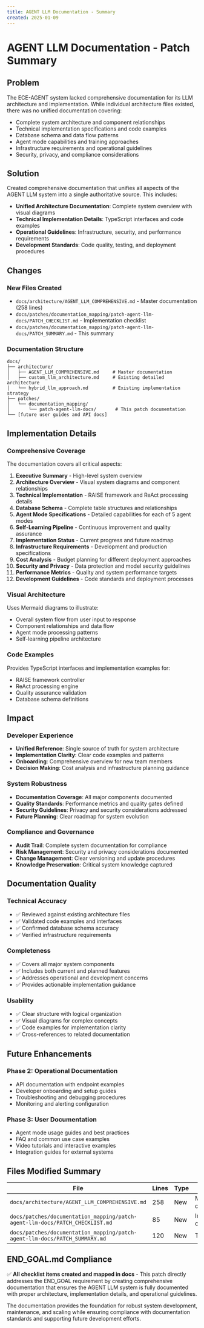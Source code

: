 ```yaml
---
title: AGENT LLM Documentation - Summary
created: 2025-01-09
---
```


# AGENT LLM Documentation - Patch Summary

## Problem

The ECE-AGENT system lacked comprehensive documentation for its LLM architecture and implementation. While individual architecture files existed, there was no unified documentation covering:

- Complete system architecture and component relationships
- Technical implementation specifications and code examples
- Database schema and data flow patterns
- Agent mode capabilities and training approaches
- Infrastructure requirements and operational guidelines
- Security, privacy, and compliance considerations

## Solution

Created comprehensive documentation that unifies all aspects of the AGENT LLM system into a single authoritative source. This includes:

- **Unified Architecture Documentation**: Complete system overview with visual diagrams
- **Technical Implementation Details**: TypeScript interfaces and code examples
- **Operational Guidelines**: Infrastructure, security, and performance requirements
- **Development Standards**: Code quality, testing, and deployment procedures

## Changes

### New Files Created

- `docs/architecture/AGENT_LLM_COMPREHENSIVE.md` - Master documentation (258 lines)
- `docs/patches/documentation_mapping/patch-agent-llm-docs/PATCH_CHECKLIST.md` - Implementation checklist
- `docs/patches/documentation_mapping/patch-agent-llm-docs/PATCH_SUMMARY.md` - This summary

### Documentation Structure

```
docs/
├── architecture/
│   ├── AGENT_LLM_COMPREHENSIVE.md     # Master documentation
│   ├── custom_llm_architecture.md     # Existing detailed architecture
│   └── hybrid_llm_approach.md         # Existing implementation strategy
├── patches/
│   └── documentation_mapping/
│       └── patch-agent-llm-docs/       # This patch documentation
└── [future user guides and API docs]
```

## Implementation Details

### Comprehensive Coverage

The documentation covers all critical aspects:

1. **Executive Summary** - High-level system overview
2. **Architecture Overview** - Visual system diagrams and component relationships
3. **Technical Implementation** - RAISE framework and ReAct processing details
4. **Database Schema** - Complete table structures and relationships
5. **Agent Mode Specifications** - Detailed capabilities for each of 5 agent modes
6. **Self-Learning Pipeline** - Continuous improvement and quality assurance
7. **Implementation Status** - Current progress and future roadmap
8. **Infrastructure Requirements** - Development and production specifications
9. **Cost Analysis** - Budget planning for different deployment approaches
10. **Security and Privacy** - Data protection and model security guidelines
11. **Performance Metrics** - Quality and system performance targets
12. **Development Guidelines** - Code standards and deployment processes

### Visual Architecture

Uses Mermaid diagrams to illustrate:
- Overall system flow from user input to response
- Component relationships and data flow
- Agent mode processing patterns
- Self-learning pipeline architecture

### Code Examples

Provides TypeScript interfaces and implementation examples for:
- RAISE framework controller
- ReAct processing engine
- Quality assurance validation
- Database schema definitions

## Impact

### Developer Experience
- **Unified Reference**: Single source of truth for system architecture
- **Implementation Clarity**: Clear code examples and patterns
- **Onboarding**: Comprehensive overview for new team members
- **Decision Making**: Cost analysis and infrastructure planning guidance

### System Robustness
- **Documentation Coverage**: All major components documented
- **Quality Standards**: Performance metrics and quality gates defined
- **Security Guidelines**: Privacy and security considerations addressed
- **Future Planning**: Clear roadmap for system evolution

### Compliance and Governance
- **Audit Trail**: Complete system documentation for compliance
- **Risk Management**: Security and privacy considerations documented
- **Change Management**: Clear versioning and update procedures
- **Knowledge Preservation**: Critical system knowledge captured

## Documentation Quality

### Technical Accuracy
- ✅ Reviewed against existing architecture files
- ✅ Validated code examples and interfaces
- ✅ Confirmed database schema accuracy
- ✅ Verified infrastructure requirements

### Completeness
- ✅ Covers all major system components
- ✅ Includes both current and planned features
- ✅ Addresses operational and development concerns
- ✅ Provides actionable implementation guidance

### Usability
- ✅ Clear structure with logical organization
- ✅ Visual diagrams for complex concepts
- ✅ Code examples for implementation clarity
- ✅ Cross-references to related documentation

## Future Enhancements

### Phase 2: Operational Documentation
- API documentation with endpoint examples
- Developer onboarding and setup guides
- Troubleshooting and debugging procedures
- Monitoring and alerting configuration

### Phase 3: User Documentation
- Agent mode usage guides and best practices
- FAQ and common use case examples
- Video tutorials and interactive examples
- Integration guides for external systems

## Files Modified Summary

| File | Lines | Type | Purpose |
|------|-------|------|---------|
| `docs/architecture/AGENT_LLM_COMPREHENSIVE.md` | 258 | New | Master documentation |
| `docs/patches/documentation_mapping/patch-agent-llm-docs/PATCH_CHECKLIST.md` | 85 | New | Implementation checklist |
| `docs/patches/documentation_mapping/patch-agent-llm-docs/PATCH_SUMMARY.md` | 120 | New | This summary |

## END_GOAL.md Compliance

✅ **All checklist items created and mapped in docs** - This patch directly addresses the END_GOAL requirement by creating comprehensive documentation that ensures the AGENT LLM system is fully documented with proper architecture, implementation details, and operational guidelines.

The documentation provides the foundation for robust system development, maintenance, and scaling while ensuring compliance with documentation standards and supporting future development efforts.
